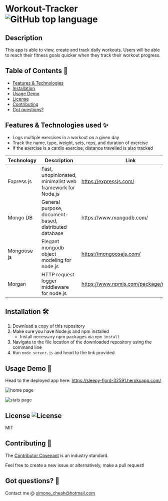 # Workout-Tracker ![GitHub top language](https://img.shields.io/github/languages/top/smcheah/Workout-Tracker)

## Description <!-- omit in toc -->

This app is able to view, create and track daily workouts.
Users will be able to reach their fitness goals quicker when they track their workout progress.

## Table of Contents :paperclip:

-   [Features & Technologies](#features--technologies-used-sparkles)
-   [Installation](#installation-hammer_and_wrench)
-   [Usage Demo](#usage-demo-gift)
-   [License](#license-)
-   [Contributing](#contributing-clinking_glasses)
-   [Got questions?](#got-questions-thinking)

## Features & Technologies used :sparkles:

-   Logs multiple exercises in a workout on a given day
-   Track the name, type, weight, sets, reps, and duration of exercise
-   If the exercise is a cardio exercise, distance travelled is also tracked

| Technology  | Description                                               | Link                                 |
| ----------- | --------------------------------------------------------- | ------------------------------------ |
| Express js  | Fast, unopinionated, minimalist web framework for Node.js | https://expressjs.com/               |
| Mongo DB    | General purpose, document-based, distributed database     | https://www.mongodb.com/             |
| Mongoose js | Elegant mongodb object modeling for node.js               | https://mongoosejs.com/              |
| Morgan      | HTTP request logger middleware for node.js                | https://www.npmjs.com/package/morgan |

## Installation :hammer_and_wrench:

1. Download a copy of this repository
2. Make sure you have Node.js and npm installed
    - Install necessary npm packages via `npm install`
3. Navigate to the file location of the downloaded repository using the command line
4. Run `node server.js` and head to the link provided

## Usage Demo :gift:

Head to the deployed app here: https://sleepy-fjord-32591.herokuapp.com/

![home page](https://github.com/smcheah/Workout-Tracker/tree/main/demo/home.png)

![stats page](https://github.com/smcheah/Workout-Tracker/tree/main/demo/stats.png)

## License ![License](https://img.shields.io/github/license/smcheah/Workout-Tracker)

MIT

## Contributing :clinking_glasses:

The [Contributor Covenant](https://www.contributor-covenant.org/) is an industry standard.

Feel free to create a new issue or alternatively, make a pull request!

## Got questions? :thinking:

Contact me @ simone_cheah@hotmail.com
